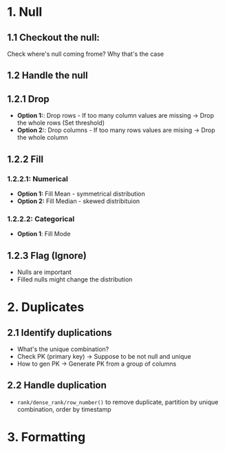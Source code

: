 # 1. Null
## 1.1 Checkout the null:
Check where's null coming frome? Why that's the case

## 1.2 Handle the null
## 1.2.1 Drop 
* **Option 1:**: Drop rows - If too many column values are missing -> Drop the whole rows (Set threshold)
* **Option 2:**: Drop columns - If too many rows values are mising -> Drop the whole column

## 1.2.2 Fill
### 1.2.2.1: Numerical  
* **Option 1:** Fill Mean - symmetrical distribution
* **Option 2:** Fill Median - skewed distribituion 

### 1.2.2.2: Categorical
* **Option 1**: Fill Mode

## 1.2.3 Flag (Ignore)
* Nulls are important
* Filled nulls might change the distribution

# 2. Duplicates
## 2.1 Identify duplications
* What's the unique combination?
* Check PK (primary key) -> Suppose to be not null and unique
* How to gen PK -> Generate PK from a group of columns

## 2.2 Handle duplication 
* `rank/dense_rank/row_number()` to remove duplicate, partition by unique combination, order by timestamp

# 3. Formatting

